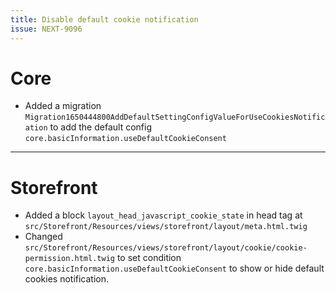 ```yaml
---
title: Disable default cookie notification
issue: NEXT-9096
---
```

# Core
* Added a migration `Migration1650444800AddDefaultSettingConfigValueForUseCookiesNotification` to add the default config `core.basicInformation.useDefaultCookieConsent`
___
# Storefront
* Added a block `layout_head_javascript_cookie_state` in head tag at `src/Storefront/Resources/views/storefront/layout/meta.html.twig`
* Changed `src/Storefront/Resources/views/storefront/layout/cookie/cookie-permission.html.twig` to set condition `core.basicInformation.useDefaultCookieConsent` to show or hide default cookies notification.

